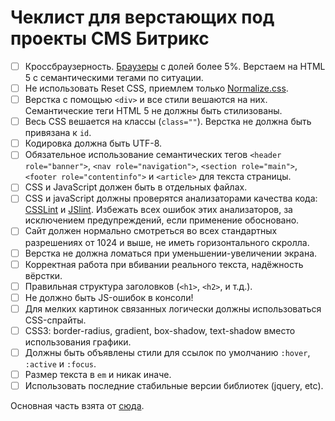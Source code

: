 # Чеклист для верстающих под проекты CMS Битрикс

- [ ] Кроссбраузерность. [Браузеры](http://browser.burtdev.net/) c долей более 5%. Верстаем на HTML 5 с семантическими тегами по ситуации.
- [ ] Не использовать Reset CSS, приемлем только [Normalize.css](http://necolas.github.io/normalize.css/).
- [ ] Верстка с помощью `<div>` и все стили вешаются на них. Семантические теги HTML 5 не должны быть стилизованы.
- [ ] Весь CSS вешается на классы (`class=""`). Верстка не должна быть привязана к `id`.
- [ ] Кодировка должна быть UTF-8.
- [ ] Обязательное использование семантических тегов `<header role="banner">`, `<nav role="navigation">`, `<section role="main">`, `<footer role="contentinfo">` и `<article>` для текста страницы.
- [ ] CSS и JavaScript должен быть в отдельных файлах.
- [ ] CSS и javaScript должны проверятся анализаторами качества кода: [CSSLint](http://csslint.net/) и [JSlint](http://www.jslint.com/). Избежать всех ошибок этих анализаторов, за исключением предупреждений, если применение обосновано.
- [ ] Сайт должен нормально смотреться во всех стандартных разрешениях от 1024 и выше, не иметь горизонтального скролла.
- [ ] Верстка не должна ломаться при уменьшении-увеличении экрана.
- [ ] Корректная работа при вбивании реального текста, надёжность вёрстки.
- [ ] Правильная структура заголовков (`<h1>`, `<h2>`, и т.д.).
- [ ] Не должно быть JS-ошибок в консоли!
- [ ] Для мелких картинок связанных логически должны использоваться CSS-спрайты.
- [ ] CSS3: border-radius, gradient, box-shadow, text-shadow вместо использования графики.
- [ ] Должны быть объявлены стили для ссылок по умолчанию `:hover`, `:active` и `:focus`.
- [ ] Размер текста в `em` и никак иначе.
- [ ] Использовать последние стабильные версии библиотек (jquery, etc).

Основная часть взята от [сюда](http://handleman.ru/12-checklist-for-front-end-developer.html).